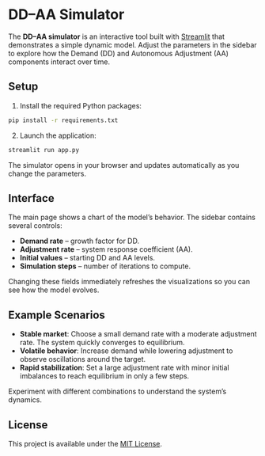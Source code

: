 # DD–AA Simulator

The **DD–AA simulator** is an interactive tool built with [Streamlit](https://streamlit.io/) that demonstrates a simple dynamic model. Adjust the parameters in the sidebar to explore how the Demand (DD) and Autonomous Adjustment (AA) components interact over time.

## Setup

1. Install the required Python packages:

```bash
pip install -r requirements.txt
```

2. Launch the application:

```bash
streamlit run app.py
```

The simulator opens in your browser and updates automatically as you change the parameters.

## Interface

The main page shows a chart of the model’s behavior. The sidebar contains several controls:

- **Demand rate** – growth factor for DD.
- **Adjustment rate** – system response coefficient (AA).
- **Initial values** – starting DD and AA levels.
- **Simulation steps** – number of iterations to compute.

Changing these fields immediately refreshes the visualizations so you can see how the model evolves.

## Example Scenarios

- **Stable market**: Choose a small demand rate with a moderate adjustment rate. The system quickly converges to equilibrium.
- **Volatile behavior**: Increase demand while lowering adjustment to observe oscillations around the target.
- **Rapid stabilization**: Set a large adjustment rate with minor initial imbalances to reach equilibrium in only a few steps.

Experiment with different combinations to understand the system’s dynamics.

## License

This project is available under the [MIT License](LICENSE).
